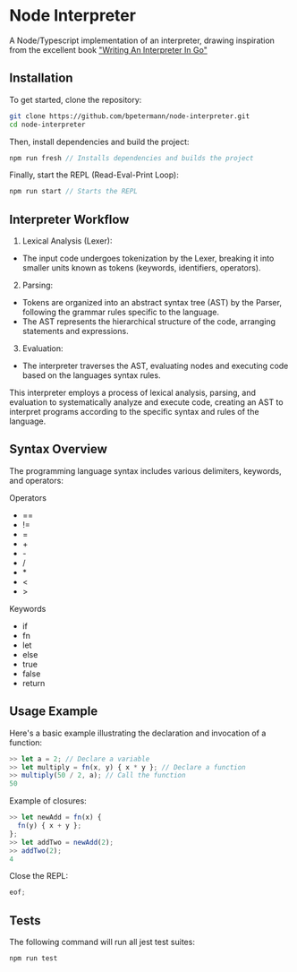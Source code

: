 # Node Interpreter

A Node/Typescript implementation of an interpreter, drawing inspiration from the excellent book ["Writing An Interpreter In Go"](https://interpreterbook.com/)

## Installation

To get started, clone the repository:

```bash
git clone https://github.com/bpetermann/node-interpreter.git
cd node-interpreter
```

Then, install dependencies and build the project:

```js
npm run fresh // Installs dependencies and builds the project
```

Finally, start the REPL (Read-Eval-Print Loop):

```js
npm run start // Starts the REPL
```

## Interpreter Workflow

1. Lexical Analysis (Lexer):

- The input code undergoes tokenization by the Lexer, breaking it into smaller units known as tokens (keywords, identifiers, operators).

2. Parsing:

- Tokens are organized into an abstract syntax tree (AST) by the Parser, following the grammar rules specific to the language.
- The AST represents the hierarchical structure of the code, arranging statements and expressions.

3. Evaluation:

- The interpreter traverses the AST, evaluating nodes and executing code based on the languages syntax rules.

This interpreter employs a process of lexical analysis, parsing, and evaluation to systematically analyze and execute code, creating an AST to interpret programs according to the specific syntax and rules of the language.

## Syntax Overview

The programming language syntax includes various delimiters, keywords, and operators:

Operators

- \==
- \!=
- \=
- \+
- \-
- \/
- \*
- \<
- \>

Keywords

- if
- fn
- let
- else
- true
- false
- return

## Usage Example

Here's a basic example illustrating the declaration and invocation of a function:

```js
>> let a = 2; // Declare a variable
>> let multiply = fn(x, y) { x * y }; // Declare a function
>> multiply(50 / 2, a); // Call the function
50
```

Example of closures:

```js
>> let newAdd = fn(x) {
  fn(y) { x + y };
};
>> let addTwo = newAdd(2);
>> addTwo(2);
4
```

Close the REPL:

```js
eof;
```

## Tests

The following command will run all jest test suites:

```js
npm run test
```
